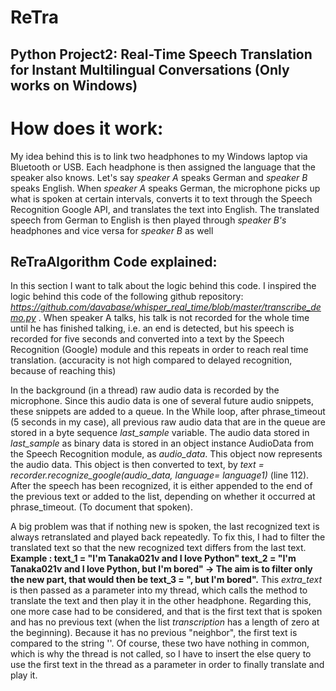 # ReTra
## Python Project2:  Real-Time Speech Translation for Instant Multilingual Conversations (Only works on Windows)

# How does it work:
My idea behind this is to link two headphones to my Windows laptop via Bluetooth or USB.
Each headphone is then assigned the language that the speaker also knows. Let's say _speaker A_ speaks German and _speaker B_ speaks English. When _speaker A_ speaks German, the microphone picks up what is spoken at certain intervals, converts it to text through the Speech Recognition Google API, and translates the text into English. The translated speech from German to English is then played through _speaker B's_ headphones and vice versa for _speaker B_ as well

## ReTraAlgorithm Code explained:

In this section I want to talk about the logic behind this code. I inspired the logic behind this code of the following github repository: _https://github.com/davabase/whisper_real_time/blob/master/transcribe_demo.py_ .
When speaker A talks, his talk is not recorded for the whole time until he has finished talking, i.e. an end is detected, but his speech is recorded for five seconds and converted into a text by the Speech Recognition (Google) module and this repeats in order to reach real time translation. (accuracity is not high compared to delayed recognition, because of reaching this) 

In the background (in a thread) raw audio data is recorded by the microphone. Since this audio data is one of several future audio snippets, these snippets are added to a queue. 
In the While loop, after phrase_timeout (5 seconds in my case), all previous raw audio data that are in the queue are stored in a byte sequence _last_sample_ variable. The audio data stored in _last_sample_ as binary data is stored in an object instance AudioData from the Speech Recognition module, as _audio_data_. This object now represents the audio data. This object is then converted to text, by _text = recorder.recognize_google(audio_data, language= language1)_ (line 112).
After the speech has been recognized, it is either appended to the end of the previous text or added to the list, depending on whether it occurred at phrase_timeout. (To document that spoken).

A big problem was that if nothing new is spoken, the last recognized text is always retranslated and played back repeatedly. To fix this, I had to filter the translated text so that the new recognized text differs from the last text. **Example :
text_1 = "I'm Tanaka021v and I love Python"
text_2 = "I'm Tanaka021v and I love Python, but I'm
bored" -> The aim is to filter only the new part, that would then be text_3 = ", but I'm bored".**
This _extra_text_ is then passed as a parameter into my thread, which calls the method to translate the text and then play it in the other headphone. Regarding this, one more case had to be considered, and that is the first text that is spoken and has no previous text (when the list _transcription_ has a length of zero at the beginning).
Because it has no previous "neighbor", the first text is compared to the string ''. Of course, these two have nothing in common, which is why the thread is not called, so I have to insert the else query to use the first text in the thread as a parameter in order to finally translate and play it.




